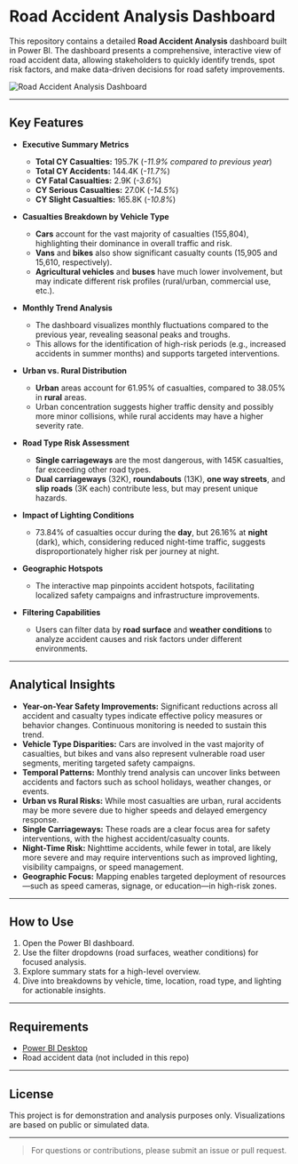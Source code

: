 # Road Accident Analysis Dashboard

This repository contains a detailed **Road Accident Analysis** dashboard built in Power BI. The dashboard presents a comprehensive, interactive view of road accident data, allowing stakeholders to quickly identify trends, spot risk factors, and make data-driven decisions for road safety improvements.

![Road Accident Analysis Dashboard](image1)

---

## Key Features

- **Executive Summary Metrics**
  - **Total CY Casualties:** 195.7K (_-11.9% compared to previous year_)
  - **Total CY Accidents:** 144.4K (_-11.7%_)
  - **CY Fatal Casualties:** 2.9K (_-3.6%_)
  - **CY Serious Casualties:** 27.0K (_-14.5%_)
  - **CY Slight Casualties:** 165.8K (_-10.8%_)

- **Casualties Breakdown by Vehicle Type**
  - **Cars** account for the vast majority of casualties (155,804), highlighting their dominance in overall traffic and risk.
  - **Vans** and **bikes** also show significant casualty counts (15,905 and 15,610, respectively).
  - **Agricultural vehicles** and **buses** have much lower involvement, but may indicate different risk profiles (rural/urban, commercial use, etc.).

- **Monthly Trend Analysis**
  - The dashboard visualizes monthly fluctuations compared to the previous year, revealing seasonal peaks and troughs.
  - This allows for the identification of high-risk periods (e.g., increased accidents in summer months) and supports targeted interventions.

- **Urban vs. Rural Distribution**
  - **Urban** areas account for 61.95% of casualties, compared to 38.05% in **rural** areas.
  - Urban concentration suggests higher traffic density and possibly more minor collisions, while rural accidents may have a higher severity rate.

- **Road Type Risk Assessment**
  - **Single carriageways** are the most dangerous, with 145K casualties, far exceeding other road types.
  - **Dual carriageways** (32K), **roundabouts** (13K), **one way streets**, and **slip roads** (3K each) contribute less, but may present unique hazards.

- **Impact of Lighting Conditions**
  - 73.84% of casualties occur during the **day**, but 26.16% at **night** (dark), which, considering reduced night-time traffic, suggests disproportionately higher risk per journey at night.

- **Geographic Hotspots**
  - The interactive map pinpoints accident hotspots, facilitating localized safety campaigns and infrastructure improvements.

- **Filtering Capabilities**
  - Users can filter data by **road surface** and **weather conditions** to analyze accident causes and risk factors under different environments.

---

## Analytical Insights

- **Year-on-Year Safety Improvements:** Significant reductions across all accident and casualty types indicate effective policy measures or behavior changes. Continuous monitoring is needed to sustain this trend.
- **Vehicle Type Disparities:** Cars are involved in the vast majority of casualties, but bikes and vans also represent vulnerable road user segments, meriting targeted safety campaigns.
- **Temporal Patterns:** Monthly trend analysis can uncover links between accidents and factors such as school holidays, weather changes, or events.
- **Urban vs Rural Risks:** While most casualties are urban, rural accidents may be more severe due to higher speeds and delayed emergency response.
- **Single Carriageways:** These roads are a clear focus area for safety interventions, with the highest accident/casualty counts.
- **Night-Time Risk:** Nighttime accidents, while fewer in total, are likely more severe and may require interventions such as improved lighting, visibility campaigns, or speed management.
- **Geographic Focus:** Mapping enables targeted deployment of resources—such as speed cameras, signage, or education—in high-risk zones.

---

## How to Use

1. Open the Power BI dashboard.
2. Use the filter dropdowns (road surfaces, weather conditions) for focused analysis.
3. Explore summary stats for a high-level overview.
4. Dive into breakdowns by vehicle, time, location, road type, and lighting for actionable insights.

---

## Requirements

- [Power BI Desktop](https://powerbi.microsoft.com/)
- Road accident data (not included in this repo)

---

## License

This project is for demonstration and analysis purposes only. Visualizations are based on public or simulated data.

---

> For questions or contributions, please submit an issue or pull request.
